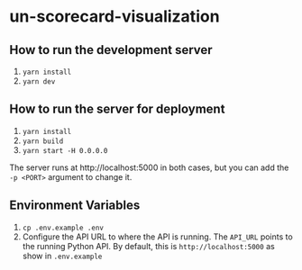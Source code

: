 # un-scorecard-visualization

## How to run the development server
1. `yarn install`
2. `yarn dev`

## How to run the server for deployment
1. `yarn install`
2. `yarn build`
3. `yarn start -H 0.0.0.0`

The server runs at http://localhost:5000 in both cases, but you can add the `-p <PORT>` argument to change it.

## Environment Variables
1. `cp .env.example .env`
2. Configure the API URL to where the API is running.
The `API_URL` points to the running Python API. By default, this is `http://localhost:5000` as show in `.env.example`
